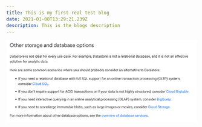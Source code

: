 ```yaml
---
title: This is my first real test blog
date: 2021-01-08T13:29:21.239Z
description: This is the blogs description
---
```

![test alt text](bildschirmfoto-2020-12-03-um-14.27.39-pm.png "This is the title of the image")